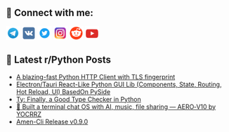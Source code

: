 ## 🔎 Connect with me:
[<img src="https://github.com/bullbesh/bullbesh/blob/main/images/Telegram.png" width="32" height="32" />](https://t.me/bullbesh)
[<img src="https://github.com/bullbesh/bullbesh/blob/main/images/VK.png" width="32" height="32" />](https://vk.com/bullbesh)
[<img src="https://github.com/bullbesh/bullbesh/blob/main/images/Twitter.png" width="32" height="32" />](https://twitter.com/bullbesh1)
[<img src="https://github.com/bullbesh/bullbesh/blob/main/images/Instagram.png" width="32" height="32" />](https://www.instagram.com/bullbesh)
[<img src="https://github.com/bullbesh/bullbesh/blob/main/images/Reddit.png" width="32" height="32" />](https://www.reddit.com/user/bullbesh)
[<img src="https://github.com/bullbesh/bullbesh/blob/main/images/YouTube.png" width="32" height="32" />](https://www.youtube.com/channel/UCtfjRs6uzgq5mfm8S06WTcg)

## 📕 Latest r/Python Posts
<!-- BLOG-POST-LIST:START -->
- [A blazing-fast Python HTTP Client with TLS fingerprint](https://www.reddit.com/r/Python/comments/1lh7dlv/a_blazingfast_python_http_client_with_tls/)
- [Electron/Tauri React-Like Python GUI Lib &lpar;Components, State, Routing, Hot Reload, UI&rpar; BasedOn PySide](https://www.reddit.com/r/Python/comments/1lh12rc/electrontauri_reactlike_python_gui_lib_components/)
- [Ty: Finally, a Good Type Checker in Python](https://www.reddit.com/r/Python/comments/1lgyz22/ty_finally_a_good_type_checker_in_python/)
- [🚀 Built a terminal chat OS with AI, music, file sharing — AERO‑V10 by YOCRRZ](https://www.reddit.com/r/Python/comments/1lgy5iy/built_a_terminal_chat_os_with_ai_music_file/)
- [Amen-Cli Release v0.9.0](https://www.reddit.com/r/Python/comments/1lgxvxr/amencli_release_v090/)
<!-- BLOG-POST-LIST:END -->
